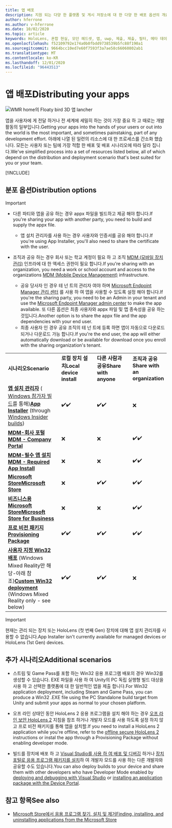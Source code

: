 ```yaml
---
title: 앱 배포
description: 지원 되는 다양 한 플랫폼 및 게시 저장소에 대 한 다양 한 배포 옵션의 개요입니다.
author: hferrone
ms.author: v-hferrone
ms.date: 10/02/2020
ms.topic: article
keywords: HoloLens, 혼합 현실, 모던 헤드셋, 앱, uwp, 제출, 제출, 필터, 메타 데이터, 시스템 요구 사항, 키워드, wack, 인증, 패키지, appx, 머천다이징
ms.openlocfilehash: f52109792e174a0b0fbdd9738539b5fc88f190a1
ms.sourcegitcommit: 9664bcc10ed7e60f7593f3a7ae58c66060802ab1
ms.translationtype: MT
ms.contentlocale: ko-KR
ms.lasthandoff: 12/01/2020
ms.locfileid: "96443513"
---
```

# <a name="distributing-your-apps"></a><span data-ttu-id="ba876-104">앱 배포</span><span class="sxs-lookup"><span data-stu-id="ba876-104">Distributing your apps</span></span>

![WMR home의 Floaty bird 3D 앱 lancher](images/distribute-hero-image.png)

<span data-ttu-id="ba876-106">앱을 사용자에 게 전달 하거나 전 세계에 세밀히 하는 것이 가장 중요 하 고 때로는 개발 활동의 일부입니다.</span><span class="sxs-lookup"><span data-stu-id="ba876-106">Getting your apps into the hands of your users or out into the world is the most important, and sometimes painstaking, part of any development effort.</span></span> <span data-ttu-id="ba876-107">아래에 나열 된 일련의 리소스에 대 한 프로세스를 간소화 했습니다. 모든는 사용자 또는 팀에 가장 적합 한 배포 및 배포 시나리오에 따라 달라 집니다.</span><span class="sxs-lookup"><span data-stu-id="ba876-107">We've simplified process into a set of resources listed below, all of which depend on the distribution and deployment scenario that's best suited for you or your team.</span></span>

[!INCLUDE[](includes/before-submission.md)]

## <a name="distribution-options"></a><span data-ttu-id="ba876-108">분포 옵션</span><span class="sxs-lookup"><span data-stu-id="ba876-108">Distribution options</span></span>

> [!IMPORTANT]
> * <span data-ttu-id="ba876-109">다른 파티와 앱을 공유 하는 경우 appx 파일을 빌드하고 제공 해야 합니다.</span><span class="sxs-lookup"><span data-stu-id="ba876-109">If you're sharing your app with another party, you need to build and supply the appx file.</span></span> 
>     * <span data-ttu-id="ba876-110">앱 설치 관리자를 사용 하는 경우 사용자와 인증서를 공유 해야 합니다.</span><span class="sxs-lookup"><span data-stu-id="ba876-110">If you're using App Installer, you'll also need to share the certificate with the user.</span></span>
> 
> * <span data-ttu-id="ba876-111">조직과 공유 하는 경우 회사 또는 학교 계정이 필요 하 고 조직 [MDM (모바일 장치 관리)](https://docs.microsoft.com/hololens/hololens-enroll-mdm) 인프라에 대 한 액세스 권한이 필요 합니다.</span><span class="sxs-lookup"><span data-stu-id="ba876-111">If you're sharing with an organization, you need a work or school account and access to the organizations [MDM (Mobile Device Management)](https://docs.microsoft.com/hololens/hololens-enroll-mdm) infrastructure.</span></span>  
>    * <span data-ttu-id="ba876-112">공유 당사자 인 경우 테 넌 트의 관리자 여야 하며 [Microsoft Endpoint Manager 관리 센터](https://docs.microsoft.com/mem/intune/apps/apps-deploy) 를 사용 하 여 앱을 사용할 수 있도록 설정 해야 합니다.</span><span class="sxs-lookup"><span data-stu-id="ba876-112">If you're the sharing party, you need to be an Admin in your tenant and use the [Microsoft Endpoint Manager admin center](https://docs.microsoft.com/mem/intune/apps/apps-deploy) to make the app available.</span></span> <span data-ttu-id="ba876-113">또 다른 옵션은 최종 사용자와 appx 파일 및 앱 종속성을 공유 하는 것입니다.</span><span class="sxs-lookup"><span data-stu-id="ba876-113">Another option is to share the appx file and the app dependencies with your end user.</span></span>
>    * <span data-ttu-id="ba876-114">최종 사용자 인 경우 공유 조직의 테 넌 트에 등록 하면 앱이 자동으로 다운로드 되거나 다운로드 가능 합니다.</span><span class="sxs-lookup"><span data-stu-id="ba876-114">If you're the end user, the app will either automatically download or be available for download once you enroll with the sharing organization's tenant.</span></span> 

<table>
<colgroup>
    <col width="33%" />
    <col width="22%" />
    <col width="22%" />
    <col width="22%" />
</colgroup>
<tr>
    <td><span data-ttu-id="ba876-115"><strong>시나리오</strong></span><span class="sxs-lookup"><span data-stu-id="ba876-115"><strong>Scenario</strong></span></span></td>
    <td><span data-ttu-id="ba876-116"><strong>로컬 장치 설치</strong></span><span class="sxs-lookup"><span data-stu-id="ba876-116"><strong>Local device install</strong></span></span></td>
    <td><span data-ttu-id="ba876-117"><strong>다른 사람과 공유</strong></span><span class="sxs-lookup"><span data-stu-id="ba876-117"><strong>Share with anyone</strong></span></span></td>
    <td><span data-ttu-id="ba876-118"><strong>조직과 공유</strong></span><span class="sxs-lookup"><span data-stu-id="ba876-118"><strong>Share with an organization</strong></span></span></td>
</tr>
<tr>
    <td><span data-ttu-id="ba876-119"><a href="https://docs.microsoft.com/hololens/app-deploy-app-installer"><strong>앱 설치 관리자</strong></a> ( <a href="https://docs.microsoft.com/hololens/hololens-insider">Windows 참가자 빌드</a>를 통해)</span><span class="sxs-lookup"><span data-stu-id="ba876-119"><a href="https://docs.microsoft.com/hololens/app-deploy-app-installer"><strong>App Installer</strong></a> (through <a href="https://docs.microsoft.com/hololens/hololens-insider">Windows Insider builds</a>)</span></span></td>
    <td><span data-ttu-id="ba876-120">✔️</span><span class="sxs-lookup"><span data-stu-id="ba876-120">✔️</span></span></td>
    <td><span data-ttu-id="ba876-121">✔️</span><span class="sxs-lookup"><span data-stu-id="ba876-121">✔️</span></span></td>
    <td>❌</td>
</tr>
<tr>
    <td><span data-ttu-id="ba876-122"><a href="https://docs.microsoft.com/hololens/app-deploy-app-installer"><strong>MDM-회사 포털</strong></a></span><span class="sxs-lookup"><span data-stu-id="ba876-122"><a href="https://docs.microsoft.com/hololens/app-deploy-app-installer"><strong>MDM - Company Portal</strong></a></span></span></td>
    <td>❌</td>
    <td>❌</td>
    <td><span data-ttu-id="ba876-123">✔️</span><span class="sxs-lookup"><span data-stu-id="ba876-123">✔️</span></span></td>
</tr>
<tr>
    <td><span data-ttu-id="ba876-124"><a href="https://docs.microsoft.com/hololens/app-deploy-intune"><strong>MDM-필수 앱 설치</strong></a></span><span class="sxs-lookup"><span data-stu-id="ba876-124"><a href="https://docs.microsoft.com/hololens/app-deploy-intune"><strong>MDM - Required App Install</strong></a></span></span></td>
    <td>❌</td>
    <td>❌</td>
    <td><span data-ttu-id="ba876-125">✔️</span><span class="sxs-lookup"><span data-stu-id="ba876-125">✔️</span></span></td>
</tr>
<tr>
    <td><span data-ttu-id="ba876-126"><a href="submitting-an-app-to-the-microsoft-store.md"><strong>Microsoft Store</strong></a></span><span class="sxs-lookup"><span data-stu-id="ba876-126"><a href="submitting-an-app-to-the-microsoft-store.md"><strong>Microsoft Store</strong></a></span></span></td>
    <td>❌</td>
    <td><span data-ttu-id="ba876-127">✔️</span><span class="sxs-lookup"><span data-stu-id="ba876-127">✔️</span></span></td>
    <td><span data-ttu-id="ba876-128">✔️</span><span class="sxs-lookup"><span data-stu-id="ba876-128">✔️</span></span></td>
</tr>
<tr>
    <td><span data-ttu-id="ba876-129"><a href="https://docs.microsoft.com/hololens/app-deploy-store-business"><strong>비즈니스용 Microsoft Store</strong></a></span><span class="sxs-lookup"><span data-stu-id="ba876-129"><a href="https://docs.microsoft.com/hololens/app-deploy-store-business"><strong>Microsoft Store for Business</strong></a></span></span></td>
    <td>❌</td>
    <td>❌</td>
    <td><span data-ttu-id="ba876-130">✔️</span><span class="sxs-lookup"><span data-stu-id="ba876-130">✔️</span></span></td>
</tr>
<tr>
    <td><span data-ttu-id="ba876-131"><a href="https://docs.microsoft.com/hololens/app-deploy-provisioning-package"><strong>프로 비전 패키지</strong></a></span><span class="sxs-lookup"><span data-stu-id="ba876-131"><a href="https://docs.microsoft.com/hololens/app-deploy-provisioning-package"><strong>Provisioning Package</strong></a></span></span></td>
    <td><span data-ttu-id="ba876-132">✔️</span><span class="sxs-lookup"><span data-stu-id="ba876-132">✔️</span></span></td>
    <td><span data-ttu-id="ba876-133">✔️</span><span class="sxs-lookup"><span data-stu-id="ba876-133">✔️</span></span></td>
    <td><span data-ttu-id="ba876-134">✔️</span><span class="sxs-lookup"><span data-stu-id="ba876-134">✔️</span></span></td>
</tr>
<tr>
    <td><span data-ttu-id="ba876-135"><a href="#additional-scenarios"><strong>사용자 지정 Win32 배포</strong></a> (Windows Mixed Reality만 해당-아래 참조)</span><span class="sxs-lookup"><span data-stu-id="ba876-135"><a href="#additional-scenarios"><strong>Custom Win32 deployment</strong></a> (Windows Mixed Reality only - see below)</span></span></td>
    <td><span data-ttu-id="ba876-136">✔️</span><span class="sxs-lookup"><span data-stu-id="ba876-136">✔️</span></span></td>
    <td><span data-ttu-id="ba876-137">✔️</span><span class="sxs-lookup"><span data-stu-id="ba876-137">✔️</span></span></td>
    <td>❌</td>
</tr>
</table>

> [!IMPORTANT]
> <span data-ttu-id="ba876-138">현재는 관리 되는 장치 또는 HoloLens (첫 번째 Gen) 장치에 대해 앱 설치 관리자를 사용할 수 없습니다.</span><span class="sxs-lookup"><span data-stu-id="ba876-138">App Installer isn't currently available for managed devices or HoloLens (1st Gen) devices.</span></span>

## <a name="additional-scenarios"></a><span data-ttu-id="ba876-139">추가 시나리오</span><span class="sxs-lookup"><span data-stu-id="ba876-139">Additional scenarios</span></span>

* <span data-ttu-id="ba876-140">스트림 및 Game Pass를 포함 하는 Win32 응용 프로그램 배포의 경우 Win32를 생성할 수 있습니다. EXE 파일을 사용 하 여 Unity의 PC 독립 실행형 빌드 대상을 사용 하 고 선택한 플랫폼에 대 한 일반적인 앱을 제출 합니다.</span><span class="sxs-lookup"><span data-stu-id="ba876-140">For Win32 application deployment, including Steam and Game Pass, you can produce a Win32 .EXE file using the PC Standalone build target from Unity and submit your apps as normal to your chosen platform.</span></span> 

* <span data-ttu-id="ba876-141">오프 라인 상태인 동안 HoloLens 2 응용 프로그램을 설치 해야 하는 경우 [오프 라인 보안 HoloLens 2](https://docs.microsoft.com/hololens/hololens-common-scenarios-offline-secure) 지침을 참조 하거나 개발자 모드를 사용 하도록 설정 하지 않고 프로 비전 패키지를 통해 앱을 설치할.</span><span class="sxs-lookup"><span data-stu-id="ba876-141">If you need to install a HoloLens 2 application while you're offline, refer to the [offline secure HoloLens 2](https://docs.microsoft.com/hololens/hololens-common-scenarios-offline-secure) instructions or instal the app through a Provisioning Package without enabling developer mode.</span></span>

* <span data-ttu-id="ba876-142">빌드를 장치에 배포 하 고 [Visual Studio를 사용 하 여 배포 및 디버깅](../develop/platform-capabilities-and-apis/using-visual-studio.md) 하거나 [장치 포털로 응용 프로그램 패키지를 설치](https://docs.microsoft.com/hololens/holographic-custom-apps#installing-an-application-package-with-the-device-portal)하 여 개발자 모드를 사용 하는 다른 개발자와 공유할 수도 있습니다.</span><span class="sxs-lookup"><span data-stu-id="ba876-142">You can also deploy builds to your device and share them with other developers who have Developer Mode enabled by [deploying and debugging with Visual Studio](../develop/platform-capabilities-and-apis/using-visual-studio.md) or [installing an application package with the Device Portal](https://docs.microsoft.com/hololens/holographic-custom-apps#installing-an-application-package-with-the-device-portal).</span></span>

## <a name="see-also"></a><span data-ttu-id="ba876-143">참고 항목</span><span class="sxs-lookup"><span data-stu-id="ba876-143">See also</span></span>
* [<span data-ttu-id="ba876-144">Microsoft Store에서 응용 프로그램 찾기, 설치 및 제거</span><span class="sxs-lookup"><span data-stu-id="ba876-144">Finding, installing, and uninstalling applications from the Microsoft Store</span></span>](https://docs.microsoft.com/hololens/holographic-store-apps)

<!-- ## Submitting to the Microsoft Store

You've finally made it to the last step on your distribution journey, actually getting your app into the Microsoft Store! Our [submission guidelines](submitting-an-app-to-the-microsoft-store.md) article will take you through: 

* Partner Center registration 
* Asset preparation
* App packaging
* Testing
* Final submission process

You can even give out free trials to get future consumers excited about your new immersive experience. Once your app is listed on the Microsoft Store you can sit back, engage with your expanding user community, and think about all the new features you want to add! -->
